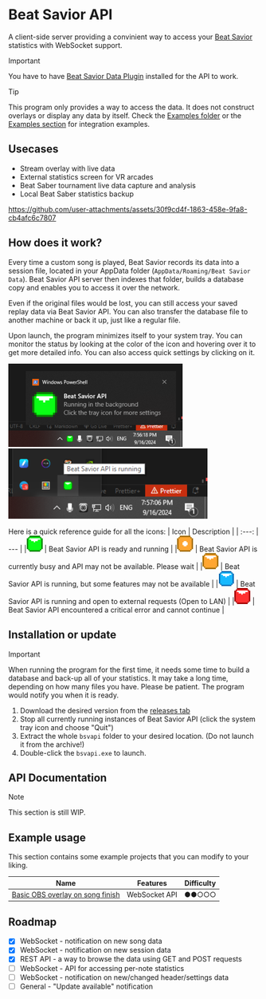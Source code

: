 # Beat Savior API
A client-side server providing a convinient way to access your [Beat Savior](https://github.com/Mystogan98/BeatSaviorData) statistics with WebSocket support. 

> [!IMPORTANT]
> You have to have [Beat Savior Data Plugin](https://github.com/Mystogan98/BeatSaviorData) installed for the API to work.

> [!TIP]
> This program only provides a way to access the data. It does not construct overlays or display any data by itself. Check the [Examples folder](examples/) or the [Examples section](#example-usage) for integration examples.

## Usecases

- Stream overlay with live data
- External statistics screen for VR arcades
- Beat Saber tournament live data capture and analysis
- Local Beat Saber statistics backup



https://github.com/user-attachments/assets/30f9cd4f-1863-458e-9fa8-cb4afc6c7807



## How does it work?
Every time a custom song is played, Beat Savior records its data into a session file, located in your AppData folder (`AppData/Roaming/Beat Savior Data`). Beat Savior API server then indexes that folder, builds a database copy and enables you to access it over the network.

Even if the original files would be lost, you can still access your saved replay data via Beat Savior API. You can also transfer the database file to another machine or back it up, just like a regular file.

Upon launch, the program minimizes itself to your system tray. You can monitor the status by looking at the color of the icon and hovering over it to get more detailed info.
You can also access quick settings by clicking on it.

<img src="./github_assets/readme_files/notif.png" alt="Windows notification showing that the API is ready" width="350"/> <img src="./github_assets/readme_files/tray.png" alt="Green Beat Saber block with an arrow" width="400"/>

Here is a quick reference guide for all the icons:
|  Icon                                                                                      | Description | 
|                                   :---:                                                    | ---         |
|<img src="./assets/png/green_a.png" alt="Green Beat Saber block with an arrow" width="32"/> | Beat Savior API is ready and running |
|<img src="./assets/png/orange_d.png" alt="Orange Beat Saber block with a dot" width="32"/> | Beat Savior API is currently busy and API may not be available. Please wait |
|<img src="./assets/png/orange_a.png" alt="Orange Beat Saber block with an arrow" width="32"/> | Beat Savior API is running, but some features may not be available |
|<img src="./assets/png/blue_a.png" alt="Blue Beat Saber block with an arrow" width="32"/> | Beat Savior API is running and open to external requests (Open to LAN) |
|<img src="./assets/png/red_a.png" alt="Red Beat Saber block with an arrow" width="32"/> | Beat Savior API encountered a critical error and cannot continue |

## Installation or update
> [!IMPORTANT]
> When running the program for the first time, it needs some time to build a database and back-up all of your statistics. It may take a long time, depending on how many files you have. Please be patient. The program would notify you when it is ready.

1. Download the desired version from the [releases tab](https://github.com/Alex-Dash/beat-savior-api/releases)
1. Stop all currently running instances of Beat Savior API (click the system tray icon and choose "Quit")
1. Extract the whole `bsvapi` folder to your desired location. (Do not launch it from the archive!)
1. Double-click the `bsvapi.exe` to launch.


## API Documentation

> [!NOTE]
> This section is still WIP.

## Example usage
This section contains some example projects that you can modify to your liking.

| Name                                                              | Features      | Difficulty |
| ---                                                               | ---           |    :---:   |
| [Basic OBS overlay on song finish](examples/obs_basic_renderer/)  | WebSocket API |    ●●○○○   |

## Roadmap
- [x] WebSocket - notification on new song data
- [x] WebSocket - notification on new session data
- [x] REST API - a way to browse the data using GET and POST requests
- [ ] WebSocket - API for accessing per-note statistics
- [ ] WebSocket - notification on new/changed header/settings data
- [ ] General - "Update available" notification
